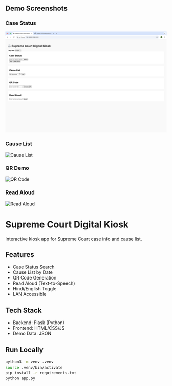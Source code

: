 ## Demo Screenshots

### Case Status
![Case Status](docs/screenshots/01_case_status.png)

### Cause List
![Cause List](docs/screenshots/02_cause_list.png)

### QR Demo
![QR Code](docs/screenshots/03_qr_demo.png)

### Read Aloud
![Read Aloud](docs/screenshots/04_read_aloud.png)


# Supreme Court Digital Kiosk

Interactive kiosk app for Supreme Court case info and cause list.

## Features
- Case Status Search
- Cause List by Date
- QR Code Generation
- Read Aloud (Text-to-Speech)
- Hindi/English Toggle
- LAN Accessible

## Tech Stack
- Backend: Flask (Python)
- Frontend: HTML/CSS/JS
- Demo Data: JSON

## Run Locally
```bash
python3 -m venv .venv
source .venv/bin/activate
pip install -r requirements.txt
python app.py
